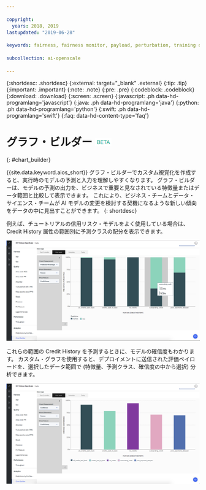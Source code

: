 ```yaml
---

copyright:
  years: 2018, 2019
lastupdated: "2019-06-28"

keywords: fairness, fairness monitor, payload, perturbation, training data, debiased

subcollection: ai-openscale

---
```


{:shortdesc: .shortdesc}
{:external: target="_blank" .external}
{:tip: .tip}
{:important: .important}
{:note: .note}
{:pre: .pre}
{:codeblock: .codeblock}
{:download: .download}
{:screen: .screen}
{:javascript: .ph data-hd-programlang='javascript'}
{:java: .ph data-hd-programlang='java'}
{:python: .ph data-hd-programlang='python'}
{:swift: .ph data-hd-programlang='swift'}
{:faq: data-hd-content-type='faq'}

# グラフ・ビルダー ![ベータ・タグ](images/beta.png)
{: #chart_builder}

{{site.data.keyword.aios_short}} グラフ・ビルダーでカスタム視覚化を作成すると、実行時のモデルの予測と入力を理解しやすくなります。 グラフ・ビルダーは、モデルの予測の出力を、ビジネスで重要と見なされている特徴量またはデータ範囲と比較して表示できます。 これにより、ビジネス・チームとデータ・サイエンス・チームが AI モデルの変更を検討する契機になるような新しい傾向をデータの中に見出すことができます。 
{: shortdesc}

例えば、チュートリアルの信用リスク・モデルをよく使用している場合は、Credit History 属性の範囲別に予測クラスの配分を表示できます。 

   ![特徴量「年齢」別に、性別に関する特徴量予測を表示するグラフ](images/by_custom_chart.png)
      
   これらの範囲の Credit History を予測するときに、モデルの確信度もわかります。 カスタム・グラフを使用すると、デプロイメントに送信された評価ペイロードを、選択したデータ範囲で (特徴量、予測クラス、確信度の中から選択) 分析できます。

   ![特徴量「年齢」別に、性別に関する特徴量予測を表示するグラフ](images/by_custom_chart002.png)
   

